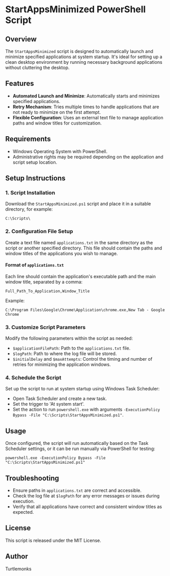 
# StartAppsMinimized PowerShell Script

## Overview
The `StartAppsMinimized` script is designed to automatically launch and minimize specified applications at system startup. It's ideal for setting up a clean desktop environment by running necessary background applications without cluttering the desktop.

## Features
- **Automated Launch and Minimize**: Automatically starts and minimizes specified applications.
- **Retry Mechanism**: Tries multiple times to handle applications that are not ready to minimize on the first attempt.
- **Flexible Configuration**: Uses an external text file to manage application paths and window titles for customization.

## Requirements
- Windows Operating System with PowerShell.
- Administrative rights may be required depending on the application and script setup location.

## Setup Instructions

### 1. Script Installation
Download the `StartAppsMinimized.ps1` script and place it in a suitable directory, for example:
```
C:\Scripts\
```

### 2. Configuration File Setup
Create a text file named `applications.txt` in the same directory as the script or another specified directory. This file should contain the paths and window titles of the applications you wish to manage.

#### Format of `applications.txt`
Each line should contain the application's executable path and the main window title, separated by a comma:
```
Full_Path_To_Application,Window_Title
```
Example:
```
C:\Program Files\Google\Chrome\Application\chrome.exe,New Tab - Google Chrome
```

### 3. Customize Script Parameters
Modify the following parameters within the script as needed:
- `$applicationFilePath`: Path to the `applications.txt` file.
- `$logPath`: Path to where the log file will be stored.
- `$initialDelay` and `$maxAttempts`: Control the timing and number of retries for minimizing the application windows.

### 4. Schedule the Script
Set up the script to run at system startup using Windows Task Scheduler:
- Open Task Scheduler and create a new task.
- Set the trigger to 'At system start'.
- Set the action to run `powershell.exe` with arguments `-ExecutionPolicy Bypass -File "C:\Scripts\StartAppsMinimized.ps1"`.

## Usage
Once configured, the script will run automatically based on the Task Scheduler settings, or it can be run manually via PowerShell for testing:
```
powershell.exe -ExecutionPolicy Bypass -File "C:\Scripts\StartAppsMinimized.ps1"
```

## Troubleshooting
- Ensure paths in `applications.txt` are correct and accessible.
- Check the log file at `$logPath` for any error messages or issues during execution.
- Verify that all applications have correct and consistent window titles as expected.

## License
This script is released under the MIT License.

## Author
Turtlemonks
